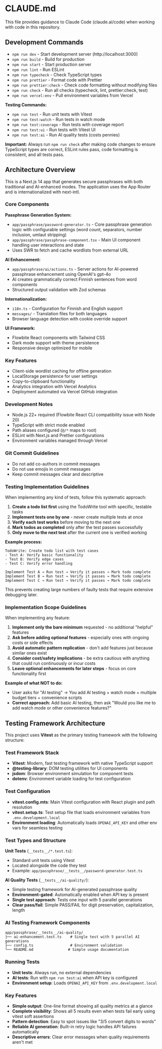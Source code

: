 # CLAUDE.md

This file provides guidance to Claude Code (claude.ai/code) when working with code in this repository.

## Development Commands

- `npm run dev` - Start development server (http://localhost:3000)
- `npm run build` - Build for production
- `npm run start` - Start production server
- `npm run lint` - Run ESLint
- `npm run typecheck` - Check TypeScript types
- `npm run prettier` - Format code with Prettier
- `npm run prettier:check` - Check code formatting without modifying files
- `npm run check` - Run all checks (typecheck, lint, prettier:check, test)
- `npm run vercel:env` - Pull environment variables from Vercel

**Testing Commands:**

- `npm run test` - Run unit tests with Vitest
- `npm run test:watch` - Run tests in watch mode
- `npm run test:coverage` - Run tests with coverage report
- `npm run test:ui` - Run tests with Vitest UI
- `npm run test:ai` - Run AI quality tests (costs pennies)

**Important:** Always run `npm run check` after making code changes to ensure TypeScript types are correct, ESLint rules pass, code formatting is consistent, and all tests pass.

## Architecture Overview

This is a Next.js 14 app that generates secure passphrases with both traditional and AI-enhanced modes. The application uses the App Router and is internationalized with next-intl.

### Core Components

**Passphrase Generation System:**

- `app/passphrase/password-generator.ts` - Core passphrase generation logic with configurable settings (word count, separators, number inclusion, umlaut stripping)
- `app/passphrase/passphrase-component.tsx` - Main UI component handling user interactions and state
- Uses SWR to fetch and cache wordlists from external URL

**AI Enhancement:**

- `app/passphrase/ai/actions.ts` - Server actions for AI-powered passphrase enhancement using OpenAI's gpt-4o
- AI creates grammatically correct Finnish sentences from word components
- Structured output validation with Zod schemas

**Internationalization:**

- `i18n.ts` - Configuration for Finnish and English support
- `messages/` - Translation files for both languages
- Browser language detection with cookie override support

**UI Framework:**

- Flowbite React components with Tailwind CSS
- Dark mode support with theme persistence
- Responsive design optimized for mobile

### Key Features

- Client-side wordlist caching for offline generation
- LocalStorage persistence for user settings
- Copy-to-clipboard functionality
- Analytics integration with Vercel Analytics
- Deployment automated via Vercel GitHub integration

### Development Notes

- Node.js 22+ required (Flowbite React CLI compatibility issue with Node 20)
- TypeScript with strict mode enabled
- Path aliases configured (`@/*` maps to root)
- ESLint with Next.js and Prettier configurations
- Environment variables managed through Vercel

### Git Commit Guidelines

- Do not add co-authors in commit messages
- Do not use emojis in commit messages
- Keep commit messages clear and descriptive

### Testing Implementation Guidelines

When implementing any kind of tests, follow this systematic approach:

1. **Create a todo list first** using the TodoWrite tool with specific, testable tasks
2. **Implement tests one by one** - never create multiple tests at once
3. **Verify each test works** before moving to the next one
4. **Mark todos as completed** only after the test passes successfully
5. **Only move to the next test** after the current one is verified working

**Example process:**

```
TodoWrite: Create todo list with test cases
- Test A: Verify basic functionality
- Test B: Verify edge cases
- Test C: Verify error handling

Implement Test A → Run test → Verify it passes → Mark todo complete
Implement Test B → Run test → Verify it passes → Mark todo complete
Implement Test C → Run test → Verify it passes → Mark todo complete
```

This prevents creating large numbers of faulty tests that require extensive debugging later.

### Implementation Scope Guidelines

When implementing any feature:

1. **Implement only the bare minimum** requested - no additional "helpful" features
2. **Ask before adding optional features** - especially ones with ongoing costs or side effects
3. **Avoid automatic pattern replication** - don't add features just because similar ones exist
4. **Consider cost/safety implications** - be extra cautious with anything that could run continuously or incur costs
5. **Leave optional enhancements for later steps** - focus on core functionality first

**Example of what NOT to do:**

- User asks for "AI testing" → You add AI testing + watch mode + multiple budget tiers + convenience scripts
- **Correct approach:** Add basic AI testing, then ask "Would you like me to add watch mode or other convenience features?"

## Testing Framework Architecture

This project uses **Vitest** as the primary testing framework with the following structure:

### Test Framework Stack

- **Vitest**: Modern, fast testing framework with native TypeScript support
- **@testing-library**: DOM testing utilities for UI components
- **jsdom**: Browser environment simulation for component tests
- **dotenv**: Environment variable loading for test configuration

### Test Configuration

- **vitest.config.mts**: Main Vitest configuration with React plugin and path resolution
- **vitest.setup.ts**: Test setup file that loads environment variables from `.env.development.local`
- **Environment loading**: Automatically loads `OPENAI_API_KEY` and other env vars for seamless testing

### Test Types and Structure

**Unit Tests** (`__tests__/*.test.ts`):

- Standard unit tests using Vitest
- Located alongside the code they test
- Example: `app/passphrase/__tests__/password-generator.test.ts`

**AI Quality Tests** (`__tests__/ai-quality/`):

- Simple testing framework for AI-generated passphrase quality
- **Environment-gated**: Automatically enabled when API key is present  
- **Single test approach**: Tests one input with 5 parallel generations
- **Clear pass/fail**: Simple PASS/FAIL for digit preservation, capitalization, length

### AI Testing Framework Components

```
app/passphrase/__tests__/ai-quality/
├── ai-enhancement.test.ts    # Single test with 5 parallel AI generations
├── config.ts                 # Environment validation  
└── README.md                # Simple usage documentation
```

### Running Tests

- **Unit tests**: Always run, no external dependencies
- **AI tests**: Run with `npm run test:ai` when API key is configured
- **Environment setup**: Loads `OPENAI_API_KEY` from `.env.development.local`

### Key Features

- **Simple output**: One-line format showing all quality metrics at a glance
- **Complete visibility**: Shows all 5 results even when tests fail early using vitest soft assertions
- **Pattern detection**: Easy to spot issues like "3/5 convert digits to words"
- **Reliable AI generation**: Built-in retry logic handles API failures automatically
- **Descriptive errors**: Clear error messages when quality requirements aren't met
